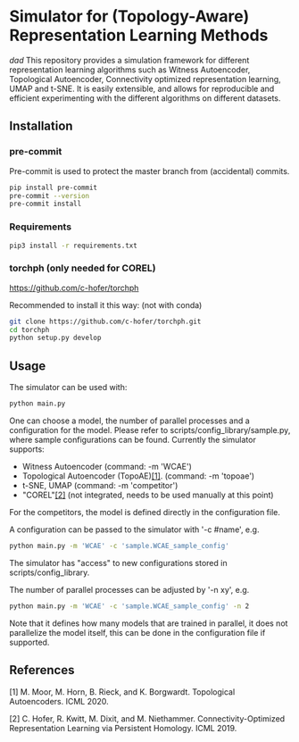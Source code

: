 # Simulator for (Topology-Aware) Representation Learning Methods

*dad*
This repository provides a simulation framework for different representation learning algorithms such as Witness Autoencoder, Topological Autoencoder, Connectivity optimized representation learning, UMAP and t-SNE. It is easily extensible, and allows for reproducible and efficient experimenting with the different algorithms on different datasets.


## Installation 

### pre-commit
Pre-commit is used to protect the master branch from (accidental) commits. 

```bash
pip install pre-commit
pre-commit --version
pre-commit install
```
### Requirements
```bash
pip3 install -r requirements.txt
```

### torchph (only needed for COREL)
https://github.com/c-hofer/torchph

Recommended to install it this way: (not with conda)
```bash
git clone https://github.com/c-hofer/torchph.git
cd torchph
python setup.py develop
```



## Usage

The simulator can be used with:
```bash
python main.py
```

One can choose a model, the number of parallel processes and a configuration for the model.
Please refer to scripts/config_library/sample.py, where sample configurations can be found.
Currently the simulator supports:
- Witness Autoencoder (command: -m 'WCAE')
- Topological Autoencoder (TopoAE)[[1]](#1). (command: -m 'topoae')
- t-SNE, UMAP (command: -m 'competitor')
- "COREL"[[2]](#2) (not integrated, needs to be used manually at this point)

For the competitors, the model is defined directly in the configuration file.

A configuration can be passed to the simulator with '-c #name', e.g.
```bash
python main.py -m 'WCAE' -c 'sample.WCAE_sample_config'
```

The simulator has "access" to new configurations stored in scripts/config_library. 

The number of parallel processes can be adjusted by '-n xy', e.g.

```bash
python main.py -m 'WCAE' -c 'sample.WCAE_sample_config' -n 2
```

Note that it defines how many models that are trained in parallel, it does not parallelize the model itself, this can be done in the configuration file if supported.




## References
<a id="1">[1]</a> 
M. Moor, M. Horn, B. Rieck, and K. Borgwardt. Topological Autoencoders. ICML 2020.

<a id="2">[2]</a> 
C. Hofer, R. Kwitt, M. Dixit, and M. Niethammer.
Connectivity-Optimized Representation Learning via Persistent Homology. ICML 2019.

